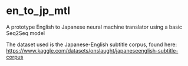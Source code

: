 # en_to_jp_mtl

A prototype English to Japanese neural machine translator using a basic Seq2Seq model

The dataset used is the Japanese-English subtitle corpus, found here: https://www.kaggle.com/datasets/onslaught/japaneseenglish-subtitle-corpus
